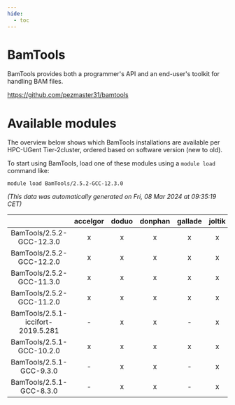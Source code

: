 ```yaml
---
hide:
  - toc
---
```


BamTools
========


BamTools provides both a programmer's API and an end-user's toolkit for handling BAM files.

https://github.com/pezmaster31/bamtools
# Available modules


The overview below shows which BamTools installations are available per HPC-UGent Tier-2cluster, ordered based on software version (new to old).

To start using BamTools, load one of these modules using a `module load` command like:

```shell
module load BamTools/2.5.2-GCC-12.3.0
```

*(This data was automatically generated on Fri, 08 Mar 2024 at 09:35:19 CET)*  

| |accelgor|doduo|donphan|gallade|joltik|skitty|
| :---: | :---: | :---: | :---: | :---: | :---: | :---: |
|BamTools/2.5.2-GCC-12.3.0|x|x|x|x|x|x|
|BamTools/2.5.2-GCC-12.2.0|x|x|x|x|x|x|
|BamTools/2.5.2-GCC-11.3.0|x|x|x|x|x|x|
|BamTools/2.5.2-GCC-11.2.0|x|x|x|x|x|x|
|BamTools/2.5.1-iccifort-2019.5.281|-|x|x|-|x|x|
|BamTools/2.5.1-GCC-10.2.0|x|x|x|x|x|x|
|BamTools/2.5.1-GCC-9.3.0|-|x|x|-|x|x|
|BamTools/2.5.1-GCC-8.3.0|-|x|x|-|x|x|
